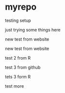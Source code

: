 # myrepo
testing setup

just trying some things here

new test from website

new test from website

test 2 from R

test 3 from github

tets 3 form R

test more